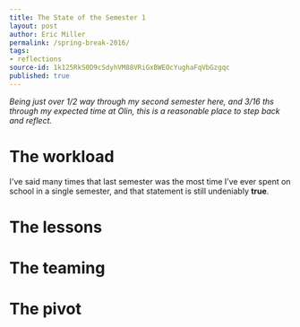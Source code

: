 ```yaml
---
title: The State of the Semester 1
layout: post
author: Eric Miller
permalink: /spring-break-2016/
tags:
- reflections
source-id: 1k125RkS0D9cSdyhVM88VRiGxBWEOcYughaFqVbGzgqc
published: true
---
```

*Being just over 1/2 way through my second semester here, and 3/16 ths through my expected time at Olin, this is a reasonable place to step back and reflect.*

# The workload

I've said many times that last semester was the most time I’ve ever spent on school in a single semester, and that statement is still undeniably <b>true</b>. 

# The lessons

# The teaming

# The pivot


